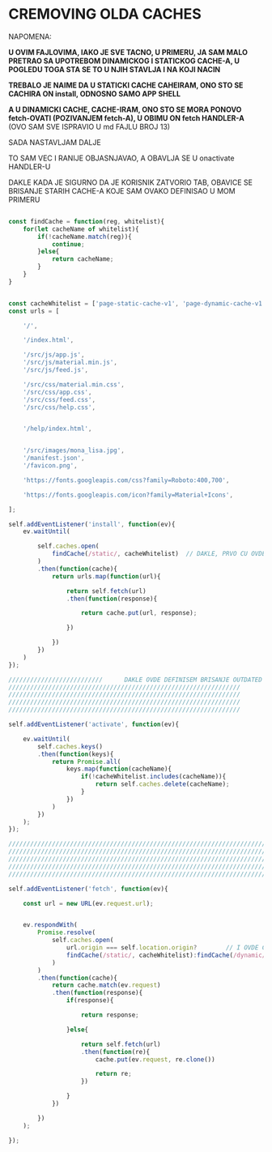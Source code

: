 # CREMOVING OLDA CACHES

NAPOMENA:

**U OVIM FAJLOVIMA, IAKO JE SVE TACNO, U PRIMERU, JA SAM MALO PRETRAO SA UPOTREBOM DINAMICKOG I STATICKOG CACHE-A, U POGLEDU TOGA STA SE TO U NJIH STAVLJA I NA KOJI NACIN**

**TREBALO JE NAIME DA U STATICKI CACHE CAHEIRAM, ONO STO SE CACHIRA ON install, ODNOSNO SAMO APP SHELL**

**A U DINAMICKI CACHE, CACHE-IRAM, ONO STO SE MORA PONOVO fetch-OVATI (POZIVANJEM fetch-A), U OBIMU ON fetch HANDLER-A** (OVO SAM SVE ISPRAVIO U md FAJLU BROJ 13)

SADA NASTAVLJAM DALJE

TO SAM VEC I RANIJE OBJASNJAVAO, A OBAVLJA SE U onactivate HANDLER-U

DAKLE KADA JE SIGURNO DA JE KORISNIK ZATVORIO TAB, OBAVICE SE BRISANJE STARIH CACHE-A KOJE SAM OVAKO DEFINISAO U MOM PRIMERU

```javascript

const findCache = function(reg, whitelist){
    for(let cacheName of whitelist){
        if(!cacheName.match(reg)){
            continue;
        }else{
            return cacheName;
        }
    }
}


const cacheWhitelist = ['page-static-cache-v1', 'page-dynamic-cache-v1'];
const urls = [

    '/',

    '/index.html',

    '/src/js/app.js',
    '/src/js/material.min.js',
    '/src/js/feed.js',

    '/src/css/material.min.css',
    '/src/css/app.css',
    '/src/css/feed.css',
    '/src/css/help.css',


    '/help/index.html',


    '/src/images/mona_lisa.jpg',
    '/manifest.json',
    '/favicon.png',

    'https://fonts.googleapis.com/css?family=Roboto:400,700',

    'https://fonts.googleapis.com/icon?family=Material+Icons',

];

self.addEventListener('install', function(ev){
    ev.waitUntil(

        self.caches.open(
            findCache(/static/, cacheWhitelist)  // DAKLE, PRVO CU OVDE KORISTITI MOJU FUNKCIJU
        )
        .then(function(cache){
            return urls.map(function(url){

                return self.fetch(url)
                .then(function(response){

                    return cache.put(url, response);

                })

            })
        })
    )
});

//////////////////////////      DAKLE OVDE DEFINISEM BRISANJE OUTDATED CACHE-OVA
////////////////////////////////////////////////////////////////
////////////////////////////////////////////////////////////////
////////////////////////////////////////////////////////////////
////////////////////////////////////////////////////////////////

self.addEventListener('activate', function(ev){

    ev.waitUntil(
        self.caches.keys()
        .then(function(keys){
            return Promise.all(
                keys.map(function(cacheName){
                    if(!cacheWhitelist.includes(cacheName)){
                        return self.caches.delete(cacheName);
                    }
                })
            )
        })
    );
});

///////////////////////////////////////////////////////////////////////////
///////////////////////////////////////////////////////////////////////////
///////////////////////////////////////////////////////////////////////////
///////////////////////////////////////////////////////////////////////////
///////////////////////////////////////////////////////////////////////////

self.addEventListener('fetch', function(ev){

    const url = new URL(ev.request.url);


    ev.respondWith(
        Promise.resolve(
            self.caches.open(
                url.origin === self.location.origin?        // I OVDE CU KORISTITI MOJU FUNKCIJU
                findCache(/static/, cacheWhitelist):findCache(/dynamic/, cacheWhitelist)
            )
        )
        .then(function(cache){
            return cache.match(ev.request)
            .then(function(response){
                if(response){

                    return response;

                }else{

                    return self.fetch(url)
                    .then(function(re){
                        cache.put(ev.request, re.clone())

                        return re;
                    })

                }
            })

        })
    );

});
```